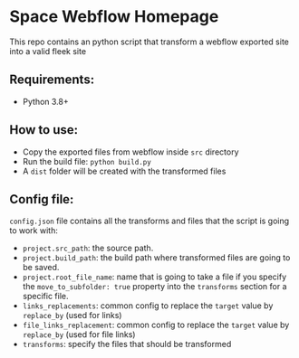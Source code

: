 # Space Webflow Homepage
This repo contains an python script that transform a webflow exported site into a valid fleek site

## Requirements:

- Python 3.8+

## How to use:

- Copy the exported files from webflow inside `src` directory
- Run the build file: `python build.py`
- A `dist` folder will be created with the transformed files

## Config file:
`config.json` file contains all the transforms and files that the script is going to work with:

- `project.src_path`: the source path.
- `project.build_path`: the build path where transformed files are going to be saved.
- `project.root_file_name`: name that is going to take a file if you specify the `move_to_subfolder: true` property into the `transforms` section for a specific file.
- `links_replacements`: common config to replace the `target` value by `replace_by` (used for links)
- `file_links_replacement`: common config to replace the `target` value by `replace_by` (used for file links)
- `transforms`: specify the files that should be transformed
